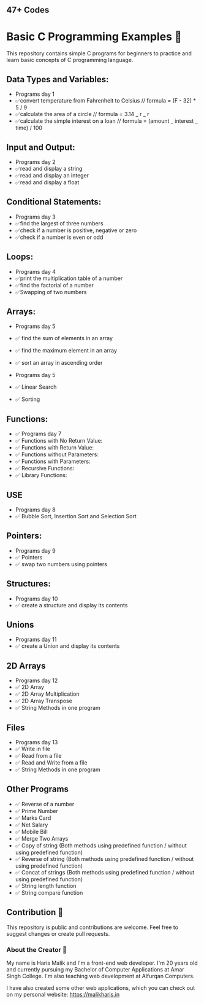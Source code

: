 ## 47+ Codes

# Basic C Programming Examples 🎇

This repository contains simple C programs for beginners to practice and learn basic concepts of C programming language.

## Data Types and Variables:

- Programs day 1
- ✅convert temperature from Fahrenheit to Celsius // formula = (F - 32) \* 5 / 9
- ✅calculate the area of a circle // formula = 3.14 _ r _ r
- ✅calculate the simple interest on a loan // formula = (amount _ interest _ time) / 100

## Input and Output:

- Programs day 2
- ✅read and display a string
- ✅read and display an integer
- ✅read and display a float

## Conditional Statements:

- Programs day 3
- ✅find the largest of three numbers
- ✅check if a number is positive, negative or zero
- ✅check if a number is even or odd

## Loops:

- Programs day 4
- ✅print the multiplication table of a number
- ✅find the factorial of a number
- ✅Swapping of two numbers

## Arrays:

- Programs day 5
- ✅ find the sum of elements in an array
- ✅ find the maximum element in an array
- ✅ sort an array in ascending order

- Programs day 5
- ✅ Linear Search
- ✅ Sorting

## Functions:

- ✅ Programs day 7
- ✅ Functions with No Return Value:
- ✅ Functions with Return Value:
- ✅ Functions without Parameters:
- ✅ Functions with Parameters:
- ✅ Recursive Functions:
- ✅ Library Functions:

## USE

- Programs day 8
- ✅ Bubble Sort, Insertion Sort and Selection Sort

## Pointers:

- Programs day 9
- ✅ Pointers
- ✅ swap two numbers using pointers

## Structures:

- Programs day 10
- ✅ create a structure and display its contents

## Unions

- Programs day 11
- ✅ create a Union and display its contents

## 2D Arrays

- Programs day 12
- ✅ 2D Array
- ✅ 2D Array Multiplication
- ✅ 2D Array Transpose
- ✅ String Methods in one program

## Files

- Programs day 13
- ✅ Write in file
- ✅ Read from a file
- ✅ Read and Write from a file
- ✅ String Methods in one program

## Other Programs

- ✅ Reverse of a number
- ✅ Prime Number
- ✅ Marks Card
- ✅ Net Salary
- ✅ Mobile Bill
- ✅ Merge Two Arrays
- ✅ Copy of string (Both methods using predefined function / without using predefined function)
- ✅ Reverse of string (Both methods using predefined function / without using predefined function)
- ✅ Concat of strings (Both methods using predefined function / without using predefined function)
- ✅ String length function
- ✅ String compare function

## Contribution 🎇

This repository is public and contributions are welcome. Feel free to suggest changes or create pull requests.

### About the Creator 🚀

My name is Haris Malik and I'm a front-end web developer. I'm 20 years old and currently pursuing my Bachelor of Computer Applications at Amar Singh College. I'm also teaching web development at Alfurqan Computers.

I have also created some other web applications, which you can check out on my personal website: https://malikharis.in
